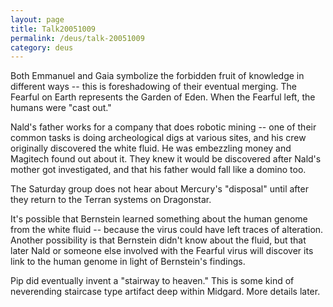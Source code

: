 ```yaml
---
layout: page
title: Talk20051009
permalink: /deus/talk-20051009
category: deus
---
```

Both Emmanuel and Gaia symbolize the forbidden fruit of knowledge in different ways -- this is foreshadowing of their eventual merging. The Fearful on Earth represents the Garden of Eden. When the Fearful left, the humans were &quot;cast out.&quot;

Nald's father works for a company that does robotic mining -- one of their common tasks is doing archeological digs at various sites, and his crew originally discovered the white fluid. He was embezzling money and Magitech found out about it. They knew it would be discovered after Nald's mother got investigated, and that his father would fall like a domino too.

The Saturday group does not hear about Mercury's &quot;disposal&quot; until after they return to the Terran systems on Dragonstar.

It's possible that Bernstein learned something about the human genome from the white fluid -- because the virus could have left traces of alteration. Another possibility is that Bernstein didn't know about the fluid, but that later Nald or someone else involved with the Fearful virus will discover its link to the human genome in light of Bernstein's findings.

Pip did eventually invent a &quot;stairway to heaven.&quot; This is some kind of neverending staircase type artifact deep within Midgard. More details later.

